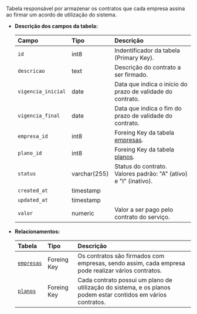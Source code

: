 Tabela responsável por armazenar os contratos que cada empresa assina ao firmar um acordo de utilização do sistema.

- **Descrição dos campos da tabela:**

  | Campo              | Tipo         | Descrição                                                        |
  | :----------------- | :----------- | :--------------------------------------------------------------- |
  | `id`               | int8         | Indentificador da tabela (Primary Key).                          |
  | `descricao`        | text         | Descrição do contrato a ser firmado.                             |
  | `vigencia_inicial` | date         | Data que indica o início do prazo de validade do contrato.       |
  | `vigencia_final`   | date         | Data que indica o fim do prazo de validade do contrato.          |
  | `empresa_id`       | int8         | Foreing Key da tabela [empresas](#empresas).                     |
  | `plano_id`         | int8         | Foreing Key da tabela [planos](#planos).                         |
  | `status`           | varchar(255) | Status do contrato. Valores padrão: "A" (ativo) e "I" (inativo). |
  | `created_at`       | timestamp    |                                                                  |
  | `updated_at`       | timestamp    |                                                                  |
  | `valor`            | numeric      | Valor a ser pago pelo contrato do serviço.                       |

- **Relacionamentos:**

  | Tabela                  | Tipo        | Descrição                                                                                                    |
  | :---------------------- | :---------- | :----------------------------------------------------------------------------------------------------------- |
  | [`empresas`](#empresas) | Foreing Key | Os contratos são firmados com empresas, sendo assim, cada empresa pode realizar vários contratos.            |
  | [`planos`](#planos)     | Foreing Key | Cada contrato possui um plano de utilização do sistema, e os planos podem estar contidos em vários contratos.|